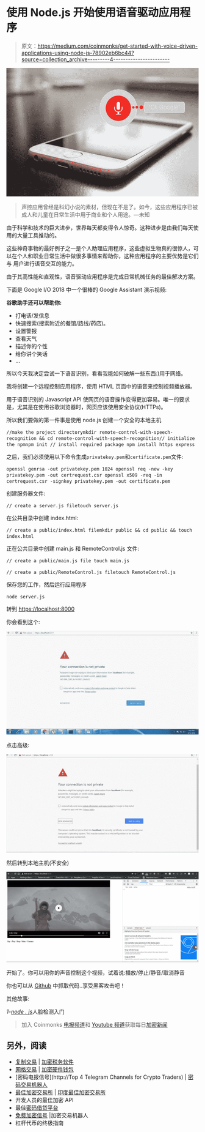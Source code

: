 # 使用 Node.js 开始使用语音驱动应用程序

> 原文：<https://medium.com/coinmonks/get-started-with-voice-driven-applications-using-node-js-78902eb6bc44?source=collection_archive---------4----------------------->

![](img/f07ba85853368a43eaea7c26630a9f3f.png)

> 声控应用曾经是科幻小说的素材，但现在不是了。如今，这些应用程序已被成人和儿童在日常生活中用于商业和个人用途。—未知

由于科学和技术的巨大进步，世界每天都变得令人惊奇。这种进步是由我们每天使用的大量工具推动的。

这些神奇事物的最好例子之一是个人助理应用程序，这些虚拟生物真的很惊人，可以在个人和职业日常生活中做很多事情来帮助你，这种应用程序的主要优势是它们与
用户进行语音交互的能力。

由于其高性能和直观性，语音驱动应用程序是完成日常机械任务的最佳解决方案。

下面是 Google I/O 2018 中一个很棒的 Google Assistant 演示视频:

**谷歌助手还可以帮助你:**

*   打电话/发信息
*   快速搜索(搜索附近的餐馆/路线/药店)。
*   设置警报
*   查看天气
*   描述你的个性
*   给你讲个笑话
*   …

所以今天我决定尝试一下语音识别，看看我能如何破解一些东西:)用于网络。

我将创建一个远程控制应用程序，使用 HTML 页面中的语音来控制视频播放器。

用于语音识别的 Javascript API 使网页的语音操作变得更加容易。唯一的要求是，尤其是在使用谷歌浏览器时，网页应该使用安全协议(HTTPs)。

所以我们要做的第一件事是使用 node.js 创建一个安全的本地主机

```
//make the project directorymkdir remote-control-with-speech-recognition && cd remote-control-with-speech-recognition// initialize the npmnpm init // install required package npm install https express
```

之后，我们必须使用以下命令生成`privatekey.pem`和`certificate.pem`文件:

```
openssl genrsa -out privatekey.pem 1024 openssl req -new -key privatekey.pem -out certrequest.csr openssl x509 -req -in certrequest.csr -signkey privatekey.pem -out certificate.pem
```

创建服务器文件:

```
// create a server.js filetouch server.js
```

在公共目录中创建 index.html:

```
// create a public/index.html filemkdir public && cd public && touch index.html
```

正在公共目录中创建 main.js 和 RemoteControl.js 文件:

```
// create a public/main.js file touch main.js
```

```
// create a public/RemoteControl.js filetouch RemoteControl.js
```

保存您的工作，然后运行应用程序

```
node server.js
```

转到 [https://localhost:8000](https://localhost:8000)

你会看到这个:

![](img/7c20f8bd8ed21910c1be2933f27aaab1.png)

点击高级:

![](img/e0a299f0d38c2c3a6914302e11e6773f.png)

然后转到本地主机(不安全)

![](img/e046edecd2d2d42b1bca0125625fc7e1.png)

开始了。你可以用你的声音控制这个视频，试着说:播放/停止/静音/取消静音

你也可以从 [Github](https://github.com/AbderrahimSoubaiElidrissi/remote-control-with-speech-recognition) 中抓取代码..享受黑客攻击吧！

其他故事:

*1-*[*node . js*](/@AbderrahimSE/get-started-with-face-detecting-in-nodejs-d3c5fd97e701)人脸检测入门

> 加入 Coinmonks [电报频道](https://t.me/coincodecap)和 [Youtube 频道](https://www.youtube.com/c/coinmonks/videos)获取每日[加密新闻](http://coincodecap.com/)

## 另外，阅读

*   [复制交易](/coinmonks/top-10-crypto-copy-trading-platforms-for-beginners-d0c37c7d698c) | [加密税务软件](/coinmonks/crypto-tax-software-ed4b4810e338)
*   [网格交易](https://coincodecap.com/grid-trading) | [加密硬件钱包](/coinmonks/the-best-cryptocurrency-hardware-wallets-of-2020-e28b1c124069)
*   [密码电报信号](http://Top 4 Telegram Channels for Crypto Traders) | [密码交易机器人](/coinmonks/crypto-trading-bot-c2ffce8acb2a)
*   [最佳加密交易所](/coinmonks/crypto-exchange-dd2f9d6f3769) | [印度最佳加密交易所](/coinmonks/bitcoin-exchange-in-india-7f1fe79715c9)
*   开发人员的最佳加密 API
*   最佳[密码借贷平台](/coinmonks/top-5-crypto-lending-platforms-in-2020-that-you-need-to-know-a1b675cec3fa)
*   [免费加密信号](/coinmonks/free-crypto-signals-48b25e61a8da) |加密交易机器人
*   杠杆代币的终极指南